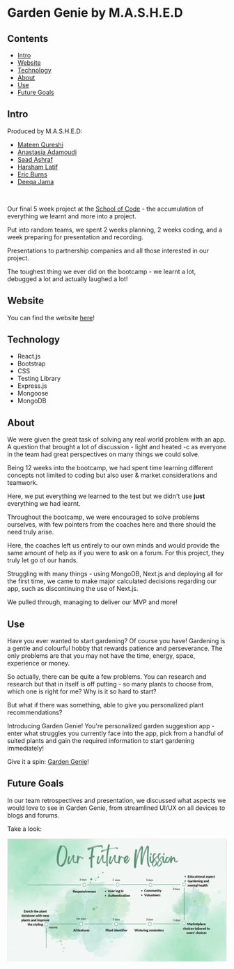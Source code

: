 # Garden Genie by M.A.S.H.E.D

## Contents

- [Intro](#intro)
- [Website](#website)
- [Technology](#technology)
- [About](#about)
- [Use](#use)
- [Future Goals](#future-goals)

## Intro

Produced by M.A.S.H.E.D:
<ul>
    <li><a href="https://github.com/MateenSQ">Mateen Qureshi</a></li>
    <li><a href="https://github.com/AnastasiaAdamoudi">Anastasia Adamoudi</a></li>
    <li><a href="https://github.com/saadash1268">Saad Ashraf</a></li>
    <li><a href="https://github.com/h4rsham">Harsham Latif</a></li>
    <li><a href="https://github.com/Pixiebaba">Eric Burns</a></li>
    <li><a href="https://github.com/DeeqaJamalini">Deeqa Jama</a></li>
</ul>

<br>

Our final 5 week project at the <a href="https://www.schoolofcode.co.uk/">School of Code</a> - the accumulation of everything we learnt and more into a project.

Put into random teams, we spent 2 weeks planning, 2 weeks coding, and a week preparing for presentation and recording.

Presentations to partnership companies and all those interested in our project.

The toughest thing we ever did on the bootcamp - we learnt a lot, debugged a lot and actually laughed a lot!

## Website

You can find the website <a href="https://garden-genie.netlify.app/">here</a>!

## Technology

<ul>
    <li>React.js</li>
    <li>Bootstrap</li>
    <li>CSS</li>
    <li>Testing Library</li>
    <li>Express.js</li>
    <li>Mongoose</li>
    <li>MongoDB</li>
</ul>

## About

We were given the great task of solving any real world problem with an app. A question that brought a lot of discussion - light and heated -c  as everyone in the team had great perspectives on many things we could solve.

Being 12 weeks into the bootcamp, we had spent time learning different concepts not limited to coding but also user & market considerations and teamwork.

Here, we put everything we learned to the test but we didn't use <strong>just</strong> everything we had learnt.

Throughout the bootcamp, we were encouraged to solve problems ourselves, with few pointers from the coaches here and there should the need truly arise.

Here, the coaches left us entirely to our own minds and would provide the same amount of help as if you were to ask on a forum. For this project, they truly let go of our hands.

Struggling with many things - using MongoDB, Next.js and deploying all for the first time, we came to make major calculated decisions regarding our app, such as discontinuing the use of Next.js.

We pulled through, managing to deliver our MVP and more!

## Use

Have you ever wanted to start gardening? Of course you have! Gardening is a gentle and colourful hobby that rewards patience and perseverance. The only problems are that you may not have the time, energy, space, experience or money.

So actually, there can be quite a few problems. You can research and research but that in itself is off putting - so many plants to choose from, which one is right for me? Why is it so hard to start?

But what if there was something, able to give you personalized plant recommendations?

Introducing Garden Genie! You're personalized garden suggestion app - enter what struggles you currently face into the app, pick from a handful of suited plants and gain the required information to start gardening immediately!

Give it a spin: <a href="https://garden-genie.netlify.app/">Garden Genie</a>!


## Future Goals

In our team retrospectives and presentation, we discussed what aspects we would love to see in Garden Genie, from streamlined UI/UX on all devices to blogs and forums.

Take a look:

<img src="./images/futurePlan.PNG">